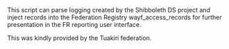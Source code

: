 This script can parse logging created by the Shibboleth DS project and inject records into the Federation Registry wayf_access_records for further presentation in the FR reporting user interface.

This was kindly provided by the Tuakiri federation.